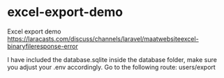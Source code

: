# excel-export-demo
Excel export demo
https://laracasts.com/discuss/channels/laravel/maatwebsiteexcel-binaryfileresponse-error

I have included the database.sqlite inside the database folder, make sure you adjust your .env accordingly.
Go to the following route: users/export
